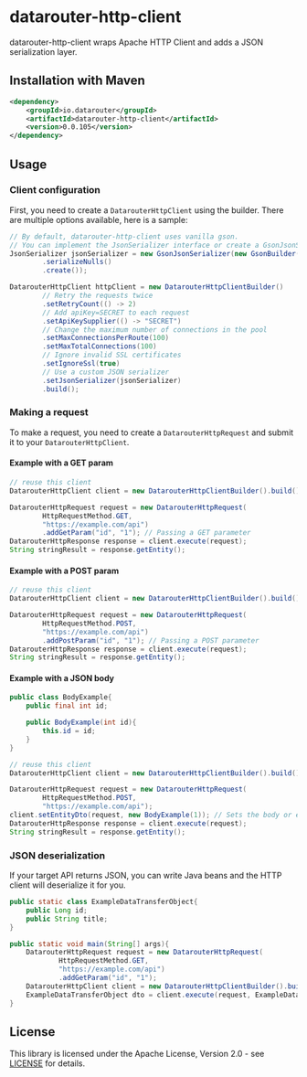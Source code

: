 # datarouter-http-client

datarouter-http-client wraps Apache HTTP Client and adds a JSON serialization layer.

## Installation with Maven

```xml
<dependency>
	<groupId>io.datarouter</groupId>
	<artifactId>datarouter-http-client</artifactId>
	<version>0.0.105</version>
</dependency>
```

## Usage

### Client configuration

First, you need to create a `DatarouterHttpClient` using the builder. There are multiple options available, here is a sample:

```java
// By default, datarouter-http-client uses vanilla gson.
// You can implement the JsonSerializer interface or create a GsonJsonSerializer.
JsonSerializer jsonSerializer = new GsonJsonSerializer(new GsonBuilder()
		.serializeNulls()
		.create());

DatarouterHttpClient httpClient = new DatarouterHttpClientBuilder()
		// Retry the requests twice
		.setRetryCount(() -> 2)
		// Add apiKey=SECRET to each request
		.setApiKeySupplier(() -> "SECRET")
		// Change the maximum number of connections in the pool	
		.setMaxConnectionsPerRoute(100)
		.setMaxTotalConnections(100)
		// Ignore invalid SSL certificates
		.setIgnoreSsl(true)
		// Use a custom JSON serializer
		.setJsonSerializer(jsonSerializer)
		.build();
```

### Making a request

To make a request, you need to create a `DatarouterHttpRequest` and submit it to your `DatarouterHttpClient`.

#### Example with a GET param
```java
// reuse this client
DatarouterHttpClient client = new DatarouterHttpClientBuilder().build();

DatarouterHttpRequest request = new DatarouterHttpRequest(
		HttpRequestMethod.GET, 
		"https://example.com/api")
		.addGetParam("id", "1"); // Passing a GET parameter
DatarouterHttpResponse response = client.execute(request);
String stringResult = response.getEntity();
```

#### Example with a POST param
```java
// reuse this client
DatarouterHttpClient client = new DatarouterHttpClientBuilder().build();

DatarouterHttpRequest request = new DatarouterHttpRequest(
		HttpRequestMethod.POST, 
		"https://example.com/api")
		.addPostParam("id", "1"); // Passing a POST parameter
DatarouterHttpResponse response = client.execute(request);
String stringResult = response.getEntity();
```

#### Example with a JSON body
```java
public class BodyExample{
	public final int id;

	public BodyExample(int id){
		this.id = id;
	}
}
```
```java
// reuse this client
DatarouterHttpClient client = new DatarouterHttpClientBuilder().build();

DatarouterHttpRequest request = new DatarouterHttpRequest(
		HttpRequestMethod.POST, 
		"https://example.com/api");
client.setEntityDto(request, new BodyExample(1)); // Sets the body or entity for the request. Can be any object serializable in JSON.
DatarouterHttpResponse response = client.execute(request);
String stringResult = response.getEntity();
```

### JSON deserialization

If your target API returns JSON, you can write Java beans and the HTTP client will deserialize it for you.

```java
public static class ExampleDataTransferObject{
	public Long id;
	public String title;
}

public static void main(String[] args){
	DatarouterHttpRequest request = new DatarouterHttpRequest(
			HttpRequestMethod.GET, 
			"https://example.com/api")
			.addGetParam("id", "1");
	DatarouterHttpClient client = new DatarouterHttpClientBuilder().build();
	ExampleDataTransferObject dto = client.execute(request, ExampleDataTransferObject.class);
}
```

## License

This library is licensed under the Apache License, Version 2.0 - see [LICENSE](../LICENSE) for details.

